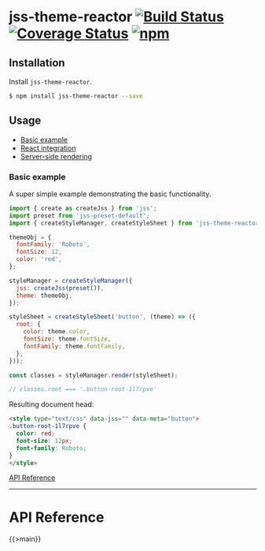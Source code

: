 # jss-theme-reactor [![Build Status](https://img.shields.io/circleci/project/nathanmarks/jss-theme-reactor/master.svg?style=flat-square)](https://circleci.com/gh/nathanmarks/jss-theme-reactor) [![Coverage Status](https://img.shields.io/coveralls/nathanmarks/jss-theme-reactor/master.svg?style=flat-square)](https://coveralls.io/github/nathanmarks/jss-theme-reactor) [![npm](https://img.shields.io/npm/v/jss-theme-reactor.svg?style=flat-square)](https://www.npmjs.com/package/jss-theme-reactor)

## Installation

Install `jss-theme-reactor`.

```bash
$ npm install jss-theme-reactor --save
```

## Usage

- [Basic example](#basic-example)
- [React integration](#react-integration)
- [Server-side rendering](#server-side-rendering)

### Basic example

A super simple example demonstrating the basic functionality.

```javascript
import { create as createJss } from 'jss';
import preset from 'jss-preset-default';
import { createStyleManager, createStyleSheet } from 'jss-theme-reactor';

themeObj = {
  fontFamily: 'Roboto',
  fontSize: 12,
  color: 'red',
};

styleManager = createStyleManager({
  jss: createJss(preset()),
  theme: themeObj,
});

styleSheet = createStyleSheet('button', (theme) => ({
  root: {
    color: theme.color,
    fontSize: theme.fontSize,
    fontFamily: theme.fontFamily,
  },
}));

const classes = styleManager.render(styleSheet);

// classes.root === '.button-root-1l7rpve'
```

Resulting document head:

```html
<style type="text/css" data-jss="" data-meta="button">
.button-root-1l7rpve {
  color: red;
  font-size: 12px;
  font-family: Roboto;
}
</style>
```

[API Reference](#api-reference)

---

# API Reference

{{>main}}
